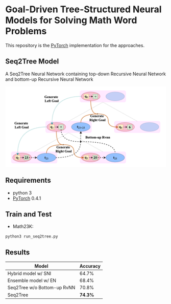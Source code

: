 # Goal-Driven Tree-Structured Neural Models for Solving Math Word Problems

This repository is the [PyTorch](http://pytorch.org/) implementation for the approaches. 

## Seq2Tree Model
A Seq2Tree Neural Network containing top-down Recursive Neural Network and bottom-up Recursive Neural Network

<img src='readme/tree_decoder.png' align="center" width="700px">


## Requirements
- python 3
- [PyTorch](http://pytorch.org/) 0.4.1


## Train and Test

- Math23K: 
```
python3 run_seq2tree.py
```

## Results

| Model | Accuracy | 
|--------|--------|
|Hybrid model w/ SNI | 64.7% | 
|Ensemble model w/ EN | 68.4% | 
|Seq2Tree w/o Bottom-up RvNN | 70.8% | 
|Seq2Tree| **74.3%** | 
